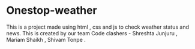 # Onestop-weather
This is a project made using html , css and js to check weather status and news.
This is created by our team Code clashers - Shreshta Junjuru , Mariam Shaikh , Shivam Tonpe .
